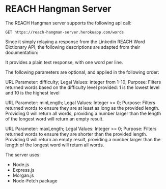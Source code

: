 # REACH Hangman Server

The REACH Hangman server supports the following api call:

`GET https://reach-hangman-server.herokuapp.com/words`

Since it simply relaying a response from the Linkedin REACH Word Dictionary API, the following descriptions are adapted from their documentation:

It provides a plain text response, with one word per line.

The following parameters are optional, and applied in the following order:

URL Parameter: difficulty; Legal Values: integer from 1-10; Purpose: Filters returned words based on the difficulty level provided: 1 is the lowest level and 10 is the highest level

URL Parameter: minLength; Legal Values: Integer >= 0; Purpose: Filters returned words to ensure they are at least as long as the provided length.  Providing 0 will return all words, providing a number larger than the length of the longest word will return an empty result.

URL Parameter: maxLength; Legal Values: Integer >= 0; Purpose: Filters returned words to ensure they are shorter than the provided length.  Providing 0 will return an empty result, providing a number larger than the length of the longest word will return all words.

The server uses:

* Node.js
* Express.js
* Morgan.js
* Node-Fetch package